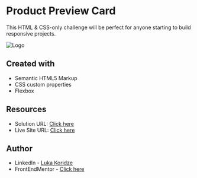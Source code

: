 # Product Preview Card

This HTML & CSS-only challenge will be perfect for anyone starting to build responsive projects.

![Logo](https://res.cloudinary.com/dz209s6jk/image/upload/f_auto,q_auto,w_700/Challenges/d0bm3lh8bp36gyi3jiop.jpg)

## Created with

- Semantic HTML5 Markup
- CSS custom properties
- Flexbox

## Resources

- Solution URL: [Click here](https://www.frontendmentor.io/solutions/product-preview-card-sB754GYRz3)
- Live Site URL: [Click here](https://lukenso.github.io/Product-Preview-Card/)

## Author

- LinkedIn - [Luka Koridze](https://www.linkedin.com/in/luka-koridze-4397571a4/)
- FrontEndMentor - [Click here](https://www.frontendmentor.io/profile/lukenso)


